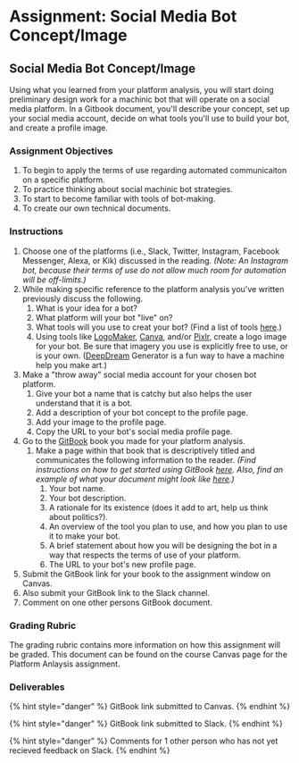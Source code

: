# Assignment: Social Media Bot Concept/Image

## Social Media Bot Concept/Image 

Using what you learned from your platform analysis, you will start doing preliminary design work for a machinic bot that will operate on a social media platform. In a Gitbook document, you'll describe your concept, set up your social media account, decide on what tools you'll use to build your bot, and create a profile image. 

### 

### Assignment Objectives

1. To begin to apply the terms of use regarding automated communicaiton on a specific platform. 
2. To practice thinking about social machinic bot strategies. 
3. To start to become familiar with tools of bot-making. 
4. To create our own technical documents. 

### 

### Instructions

1. Choose one of the platforms \(i.e., Slack, Twitter, Instagram, Facebook Messenger,  Alexa, or Kik\) discussed in the reading. _\(Note: An Instagram bot, because their terms of use do not allow much room for automation will be off-limits.\)_ 
2. While making specific reference to the platform analysis you've written previously discuss the following. 
   1. What is your idea for a bot?  
   2. What platform will your bot "live" on? 
   3. What tools will you use to creat your bot? \(Find a list of tools [here](../../../resources/resources/tools.md).\) 
   4. Using tools like [LogoMaker](https://logomakr.com), [Canva](https://www.canva.com), and/or [Pixlr](https://pixlr.com), create a logo image for your bot. Be sure that imagery you use is explicitly free to use, or is your own. \([DeepDream](https://deepdreamgenerator.com) Generator is a fun way to have a machine help you make art.\) 
3. Make a "throw away" social media account for your chosen bot platform. 
   1. Give your bot a name that is catchy but also helps the user understand that it is a bot. 
   2. Add a description of your bot concept to the profile page. 
   3. Add your image to the profile page. 
   4. Copy the URL to your bot's social media profile page. 
4. Go to the [GitBook](https://www.gitbook.com) book you made for your platform analysis. 
   1. Make a page within that book that is descriptively titled and communicates the following information to the reader. _\(Find instructions on how to get started using GitBook_ [_here_](https://docs.gitbook.com/getting-started)_. Also, find an example of what your document might look like_ [_here_](../../../assignment-examples/assignment-examples/social-machinic-bot-concept-image.md)_.\)_
      1. Your bot name. 
      2. Your bot description. 
      3. A rationale for its existence \(does it add to art, help us think about politics?\). 
      4. An overview of the tool you plan to use, and how you plan to use it to make your bot. 
      5. A brief statement about how you will be designing the bot in a way that respects the terms of use of your platform. 
      6. The URL to your bot's new profile page. 
5. Submit the GitBook link for your book to the assignment window on Canvas. 
6. Also submit your GitBook link to the Slack channel. 
7. Comment on one other persons GitBook document. 

### 

### Grading Rubric

The grading rubric contains more information on how this assignment will be graded. This document can be found on the course Canvas page for the Platform Anlaysis assignment. 

### 

### Deliverables

{% hint style="danger" %}
GitBook link submitted to Canvas. 
{% endhint %}

{% hint style="danger" %}
GitBook link submitted to Slack. 
{% endhint %}

{% hint style="danger" %}
Comments for 1 other person who has not yet recieved feedback on Slack. 
{% endhint %}



